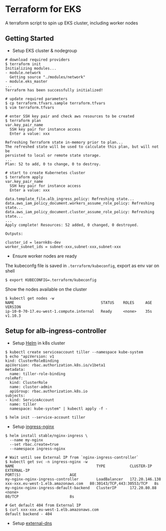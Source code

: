# Terraform for EKS
A terraform script to spin up EKS cluster, including worker nodes

## Getting Started

- Setup EKS cluster & nodegroup
```shell
# download required providers
$ terraform init
Initializing modules...
- module.network
  Getting source "./modules/network"
- module.eks_master
...
Terraform has been successfully initialized!

# update required parameters
$ cp terraform.tfvars.sample terraform.tfvars
$ vim terraform.tfvars

# enter SSH key pair and check aws resources to be created
$ terraform plan
var.key_pair_name
  SSH key pair for instance access
  Enter a value: xxx

Refreshing Terraform state in-memory prior to plan...
The refreshed state will be used to calculate this plan, but will not be
persisted to local or remote state storage.
...
Plan: 52 to add, 0 to change, 0 to destroy.

# start to create Kubernetes cluster
$ terraform apply
var.key_pair_name
  SSH key pair for instance access
  Enter a value: xxx

data.template_file.alb_ingress_policy: Refreshing state...
data.aws_iam_policy_document.workers_assume_role_policy: Refreshing state...
data.aws_iam_policy_document.cluster_assume_role_policy: Refreshing state...
...
Apply complete! Resources: 52 added, 0 changed, 0 destroyed.

Outputs:

cluster_id = learnk8s-dev
worker_subnet_ids = subnet-xxx,subnet-xxx,subnet-xxx
```

- Ensure worker nodes are ready

The kubeconfg file is saved in `.terraform/kubeconfig`, export as env var on shell
```
$ export KUBECONFIG=.terraform/kubeconfig
```

Show the nodes available on the cluster
```
$ kubectl get nodes -w
NAME                                       STATUS    ROLES     AGE       VERSION
ip-10-0-70-17.eu-west-1.compute.internal   Ready     <none>    35s       v1.10.3
```

## Setup for alb-ingress-controller

- Setup [Helm](https://helm.sh/) in k8s cluster
```
$ kubectl create serviceaccount tiller --namespace kube-system
$ echo "apiVersion: v1
kind: ClusterRoleBinding
apiVersion: rbac.authorization.k8s.io/v1beta1
metadata:
  name: tiller-role-binding
roleRef:
  kind: ClusterRole
  name: cluster-admin
  apiGroup: rbac.authorization.k8s.io
subjects:
- kind: ServiceAccount
  name: tiller
  namespace: kube-system" | kubectl apply -f -

$ helm init --service-account tiller
```

- Setup [ingress-nginx](https://github.com/kubernetes/ingress-nginx/)

```
$ helm install stable/nginx-ingress \
  --name my-nginx
  --set rbac.create=true
  --namespace ingress-nginx

# Wait until see External IP from `nginx-ingress-controller`
$ kubectl get svc -n ingress-nginx -w
NAME                                     TYPE           CLUSTER-IP       EXTERNAL-IP                                                              PORT(S)                      AGE
my-nginx-nginx-ingress-controller        LoadBalancer   172.20.146.138   xxx-xxx.eu-west-1.elb.amazonaws.com   80:30143/TCP,443:30553/TCP   8s
my-nginx-nginx-ingress-default-backend   ClusterIP      172.20.80.88     <none>                                                                   80/TCP                       8s

# Get default 404 from External IP
$ curl xxx-xxx.eu-west-1.elb.amazonaws.com
default backend - 404
```

- Setup [external-dns](https://github.com/kubernetes-incubator/external-dns)
